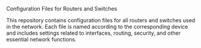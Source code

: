 Configuration Files for Routers and Switches

This repository contains configuration files for all routers and switches used in the network. Each file is named according to the corresponding device and includes settings related to interfaces, routing, security, and other essential network functions.

